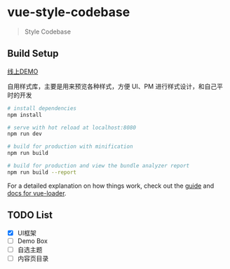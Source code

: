 # vue-style-codebase

> Style Codebase

## Build Setup

[线上DEMO](http://sherlocked93.club/vue-style-codebase/)

自用样式库，主要是用来预览各种样式，方便 UI、PM 进行样式设计，和自己平时的开发

``` bash
# install dependencies
npm install

# serve with hot reload at localhost:8080
npm run dev

# build for production with minification
npm run build

# build for production and view the bundle analyzer report
npm run build --report
```

For a detailed explanation on how things work, check out the [guide](http://vuejs-templates.github.io/webpack/) and [docs for vue-loader](http://vuejs.github.io/vue-loader).

## TODO List
- [x] UI框架
- [ ] Demo Box
- [ ] 自选主题
- [ ] 内容页目录
